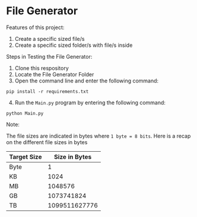# File Generator
Features of this project:
1. Create a specific sized file/s
2. Create a specific sized folder/s with file/s inside

Steps in Testing the File Generator:
1. Clone this respository 
2. Locate the File Generator Folder
3. Open the command line and enter the following command:

`pip install -r requirements.txt`

4. Run the `Main.py` program by entering the following command:

`python Main.py`

Note:

The file sizes are indicated in bytes where `1 byte = 8 bits`. Here is a recap on the different file sizes in bytes

|Target Size|Size in Bytes|
|-|-|
|Byte|1|
|KB|1024|
|MB|1048576|
|GB|1073741824|
|TB|1099511627776|